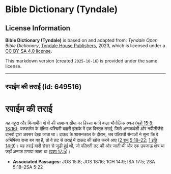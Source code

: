 # Bible Dictionary (Tyndale)

## License Information

**Bible Dictionary (Tyndale)** is based on and adapted from: _Tyndale Open Bible Dictionary_, [Tyndale House Publishers](https://tyndaleopenresources.com/), 2023, which is licensed under a [CC BY-SA 4.0 license](https://creativecommons.org/licenses/by-sa/4.0/legalcode.en).

This markdown version (created `2025-10-16`) is provided under the same license.



--------------------------------

## रपाईम की तराई (id: 649516)

रपाईम की तराई
=============

यह यहूदा और बिन्यामीन गोत्रों की सामान्य सीमा का हिस्सा बनने वाला भौगोलिक स्थल ([यहो 15:8](https://ref.ly/Josh15:8); [18:16](https://ref.ly/Josh18:16)); यरूशलेम के दक्षिण\-पश्चिमी बाहरी इलाके में एक विस्तृत तराई, जिसे अनाकवंशी और नपीलीजैसे दानवों द्वारा अक्सर देखा जाता था। दाऊद के शासनकाल के दौरान, जब पलिश्ती सेनाओं ने सुना कि वे अभिषिक्त राजा बन गए हैं, तो वे तट से तराई में दाऊद की खोज करने आए ([2 शमू 5:18–22](https://ref.ly/2Sam5:18-2Sam5:22); [1 इति 14:9](https://ref.ly/1Chr14:9))। यह तराई वादी सेरार से जुड़ी हुई थी, जो पलिश्ती तट की ओर जाती थी और एक उपजाऊ क्षेत्र था जहाँ अनाज उगाया जाता था ([यशा 17:5](https://ref.ly/Isa17:5))।

* **Associated Passages:** JOS 15:8; JOS 18:16; 1CH 14:9; ISA 17:5; 2SA 5:18–2SA 5:22

